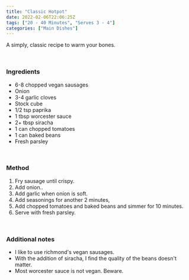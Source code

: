 ```yaml
---
title: "Classic Hotpot"
date: 2022-02-06T22:06:25Z
tags: ["20 - 40 Minutes", "Serves 3 - 4"]
categories: ["Main Dishes"]
---
```

A simply, classic recipe to warm your bones.
&nbsp;

&nbsp;
### Ingredients
* 6-8 chopped vegan sausages
* Onion
* 3-4 garlic cloves
* Stock cube
* 1/2 tsp paprika
* 1 tbsp worcester sauce
* 2+ tbsp siracha
* 1 can chopped tomatoes
* 1 can baked beans
* Fresh parsley
&nbsp;

&nbsp;
### Method
1. Fry sausage until crispy.
2. Add onion..
3. Add garlic when onion is soft.
4. Add seasonings for another 2 minutes,
5. Add chopped tomatoes and baked beans and simmer for 10 minutes.
6. Serve with fresh parsley.
&nbsp;

&nbsp;
### Additional notes
* I like to use richmond's vegan sausages.
* With the addition of siracha, I find the quality of the beans doesn't matter.
* Most worcester sauce is not vegan. Beware.

